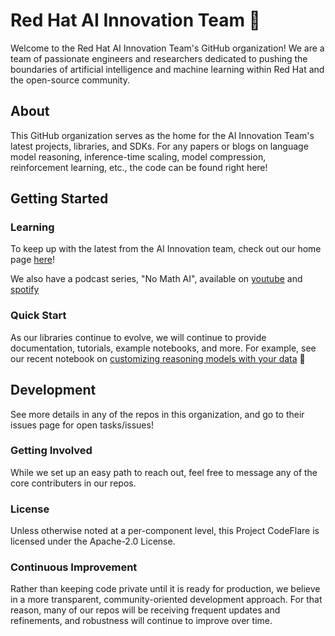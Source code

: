 # Red Hat AI Innovation Team 👋

Welcome to the Red Hat AI Innovation Team's GitHub organization! We are a team of passionate engineers and researchers dedicated to pushing the boundaries of artificial intelligence and machine learning within Red Hat and the open-source community.

## About

This GitHub organization serves as the home for the AI Innovation Team's latest projects, libraries, and SDKs. For any papers or blogs on language model reasoning, inference-time scaling, model compression, reinforcement learning, etc., the code can be found right here!

## Getting Started

### Learning

To keep up with the latest from the AI Innovation team, check out our home page [here](https://red-hat-ai-innovation-team.github.io/)!

We also have a podcast series, "No Math AI", available on [youtube](https://youtu.be/QEDGOEJxQk4?si=zOpROD1ivkt_4c6L) and [spotify](https://open.spotify.com/episode/1FJKF0HR03pUNxeEN5BwEM?si=zgpty0FFTcCdGnAcThhOxg)

### Quick Start

As our libraries continue to evolve, we will continue to provide documentation, tutorials, example notebooks, and more.
For example, see our recent notebook on [customizing reasoning models with your data](https://github.com/Red-Hat-AI-Innovation-Team/SDG-Research/tree/main/examples/knowledge_generation_using_nemotron) 👀

## Development

See more details in any of the repos in this organization, and go to their issues page for open tasks/issues!

### Getting Involved

While we set up an easy path to reach out, feel free to message any of the core contributers in our repos.

### License

Unless otherwise noted at a per-component level, this Project CodeFlare is licensed under the Apache-2.0 License.

### Continuous Improvement

Rather than keeping code private until it is ready for production, we believe in a more transparent, community-oriented development approach. For that reason, many of our repos will be receiving frequent updates and refinements, and robustness will continue to improve over time.

<!--

**Here are some ideas to get you started:**

🙋‍♀️ A short introduction - what is your organization all about?
🌈 Contribution guidelines - how can the community get involved?
👩‍💻 Useful resources - where can the community find your docs? Is there anything else the community should know?
🍿 Fun facts - what does your team eat for breakfast?
🧙 Remember, you can do mighty things with the power of [Markdown](https://docs.github.com/github/writing-on-github/getting-started-with-writing-and-formatting-on-github/basic-writing-and-formatting-syntax)
-->
